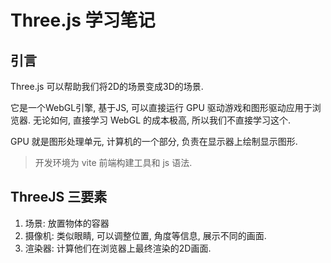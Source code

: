 # Three.js 学习笔记

## 引言

Three.js 可以帮助我们将2D的场景变成3D的场景.

它是一个WebGL引擎, 基于JS, 可以直接运行 GPU 驱动游戏和图形驱动应用于浏览器. 无论如何, 直接学习 WebGL 的成本极高,
所以我们不直接学习这个.

GPU 就是图形处理单元, 计算机的一个部分, 负责在显示器上绘制显示图形.

> 开发环境为 vite 前端构建工具和 js 语法.

## ThreeJS 三要素

1. 场景: 放置物体的容器
2. 摄像机: 类似眼睛, 可以调整位置, 角度等信息, 展示不同的画面.
3. 渲染器: 计算他们在浏览器上最终渲染的2D画面.